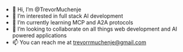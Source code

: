 - 👋 Hi, I’m @TrevorMuchenje
- 👀 I’m interested in full stack AI development
- 🌱 I’m currently learning MCP and A2A protocols
- 💞️ I’m looking to collaborate on all things web development and AI powered applications
- 📫 You can reach me at trevorrmuchenje@gmail.com

<!---
TrevorMuchenje/TrevorMuchenje is a ✨ special ✨ repository because its `README.md` (this file) appears on your GitHub profile.
You can click the Preview link to take a look at your changes.
--->
